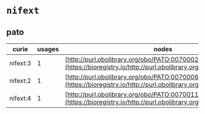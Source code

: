 # `nifext`

## pato

| curie    |   usages | nodes                                                                                                             |
|----------|----------|-------------------------------------------------------------------------------------------------------------------|
| nifext:3 |        1 | [http://purl.obolibrary.org/obo/PATO:0070002](https://bioregistry.io/http://purl.obolibrary.org/obo/PATO:0070002) |
| nifext:2 |        1 | [http://purl.obolibrary.org/obo/PATO:0070006](https://bioregistry.io/http://purl.obolibrary.org/obo/PATO:0070006) |
| nifext:4 |        1 | [http://purl.obolibrary.org/obo/PATO:0070011](https://bioregistry.io/http://purl.obolibrary.org/obo/PATO:0070011) |
